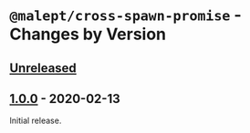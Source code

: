 # `@malept/cross-spawn-promise` - Changes by Version

## [Unreleased]

[Unreleased]: https://github.com/malept/cross-spawn-promise/compare/v1.0.0...master

## [1.0.0] - 2020-02-13

[1.0.0]: https://github.com/malept/cross-spawn-promise/releases/tag/v1.0.0

Initial release.
